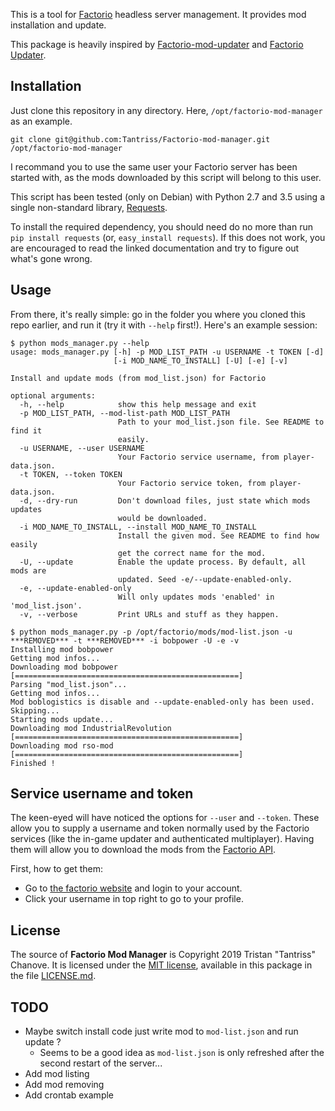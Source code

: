 This is a tool for [Factorio](http://www.factorio.com/) headless server management.
It provides mod installation and update.

This package is heavily inspired by [Factorio-mod-updater](https://github.com/astevens/factorio-mod-updater/blob/master/factorio-mod-updater) and [Factorio Updater](https://github.com/narc0tiq/factorio-updater).

## Installation ##

Just clone this repository in any directory. Here, `/opt/factorio-mod-manager` as an example.
```shell script
git clone git@github.com:Tantriss/Factorio-mod-manager.git /opt/factorio-mod-manager 
```

I recommand you to use the same user your Factorio server has been started with, as the mods downloaded by this script will belong to this user.

This script has been tested (only on Debian) with Python 2.7 and 3.5 using a single non-standard library, [Requests](http://requests.readthedocs.org/en/latest/).

To install the required dependency, you should need do no more than run `pip
install requests` (or, `easy_install requests`). If this
does not work, you are encouraged to read the linked documentation and try to
figure out what's gone wrong.

## Usage ##

From there, it's really simple: go in the folder you where you cloned this repo earlier, and run it (try it with `--help` first!). Here's an example session:

```
$ python mods_manager.py --help
usage: mods_manager.py [-h] -p MOD_LIST_PATH -u USERNAME -t TOKEN [-d]
                       [-i MOD_NAME_TO_INSTALL] [-U] [-e] [-v]

Install and update mods (from mod_list.json) for Factorio

optional arguments:
  -h, --help            show this help message and exit
  -p MOD_LIST_PATH, --mod-list-path MOD_LIST_PATH
                        Path to your mod_list.json file. See README to find it
                        easily.
  -u USERNAME, --user USERNAME
                        Your Factorio service username, from player-data.json.
  -t TOKEN, --token TOKEN
                        Your Factorio service token, from player-data.json.
  -d, --dry-run         Don't download files, just state which mods updates
                        would be downloaded.
  -i MOD_NAME_TO_INSTALL, --install MOD_NAME_TO_INSTALL
                        Install the given mod. See README to find how easily
                        get the correct name for the mod.
  -U, --update          Enable the update process. By default, all mods are
                        updated. Seed -e/--update-enabled-only.
  -e, --update-enabled-only
                        Will only updates mods 'enabled' in 'mod_list.json'.
  -v, --verbose         Print URLs and stuff as they happen.
```
```shell script
$ python mods_manager.py -p /opt/factorio/mods/mod-list.json -u ***REMOVED*** -t ***REMOVED*** -i bobpower -U -e -v
Installing mod bobpower
Getting mod infos...
Downloading mod bobpower
[==================================================]
Parsing "mod_list.json"...
Getting mod infos...
Mod boblogistics is disable and --update-enabled-only has been used. Skipping...
Starting mods update...
Downloading mod IndustrialRevolution
[==================================================]
Downloading mod rso-mod
[==================================================]
Finished !
```

## Service username and token ##

The keen-eyed will have noticed the options for `--user` and `--token`. These
allow you to supply a username and token normally used by the Factorio services
(like the in-game updater and authenticated multiplayer). Having them will
allow you to download the mods from the [Factorio API](https://mods.factorio.com/api/mods).

First, how to get them:
* Go to [the factorio website](https://www.factorio.com/login) and login to your account.
* Click your username in top right to go to your profile.

## License ##

The source of **Factorio Mod Manager** is Copyright 2019 Tristan "Tantriss"
Chanove. It is licensed under the [MIT license][mit], available in this
package in the file [LICENSE.md](LICENSE.md).

[mit]: http://opensource.org/licenses/mit-license.html


## TODO ##

- Maybe switch install code just write mod to `mod-list.json` and run update ?
  - Seems to be a good idea as `mod-list.json` is only refreshed after the second restart of the server...
- Add mod listing
- Add mod removing
- Add crontab example
